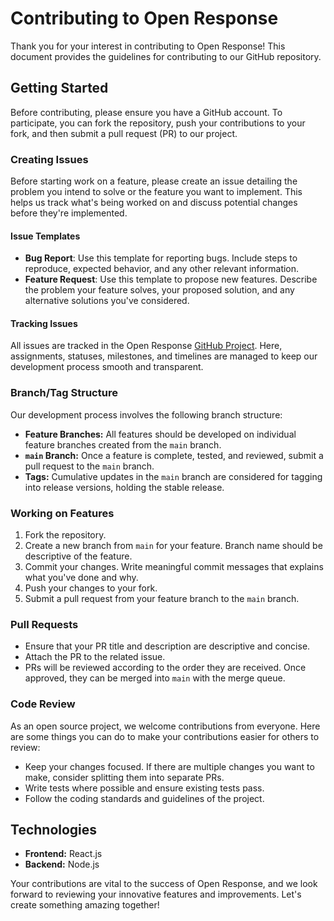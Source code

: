 # Contributing to Open Response
Thank you for your interest in contributing to Open Response! This document provides the guidelines for contributing to our GitHub repository.

## Getting Started
Before contributing, please ensure you have a GitHub account. To participate, you can fork the repository, push your contributions to your fork, and then submit a pull request (PR) to our project.

### Creating Issues
Before starting work on a feature, please create an issue detailing the problem you intend to solve or the feature you want to implement. This helps us track what's being worked on and discuss potential changes before they're implemented.

#### Issue Templates
- **Bug Report**: Use this template for reporting bugs. Include steps to reproduce, expected behavior, and any other relevant information.
- **Feature Request**: Use this template to propose new features. Describe the problem your feature solves, your proposed solution, and any alternative solutions you've considered.

#### Tracking Issues
All issues are tracked in the Open Response [GitHub Project](https://github.com/orgs/OSU-MC/projects/1). Here, assignments, statuses, milestones, and timelines are managed to keep our development process smooth and transparent.

### Branch/Tag Structure
Our development process involves the following branch structure:
- **Feature Branches:** All features should be developed on individual feature branches created from the `main` branch.
- **`main` Branch:** Once a feature is complete, tested, and reviewed, submit a pull request to the `main` branch.
- **Tags:** Cumulative updates in the `main` branch are considered for tagging into release versions, holding the stable release.

### Working on Features
1. Fork the repository.
2. Create a new branch from `main` for your feature. Branch name should be descriptive of the feature.
3. Commit your changes. Write meaningful commit messages that explains what you've done and why.
4. Push your changes to your fork.
5. Submit a pull request from your feature branch to the `main` branch.

### Pull Requests
- Ensure that your PR title and description are descriptive and concise.
- Attach the PR to the related issue.
- PRs will be reviewed according to the order they are received. Once approved, they can be merged into `main` with the merge queue.

### Code Review
As an open source project, we welcome contributions from everyone. Here are some things you can do to make your contributions easier for others to review:
- Keep your changes focused. If there are multiple changes you want to make, consider splitting them into separate PRs.
- Write tests where possible and ensure existing tests pass.
- Follow the coding standards and guidelines of the project.

## Technologies
- **Frontend:** React.js
- **Backend:** Node.js

Your contributions are vital to the success of Open Response, and we look forward to reviewing your innovative features and improvements. Let's create something amazing together!
